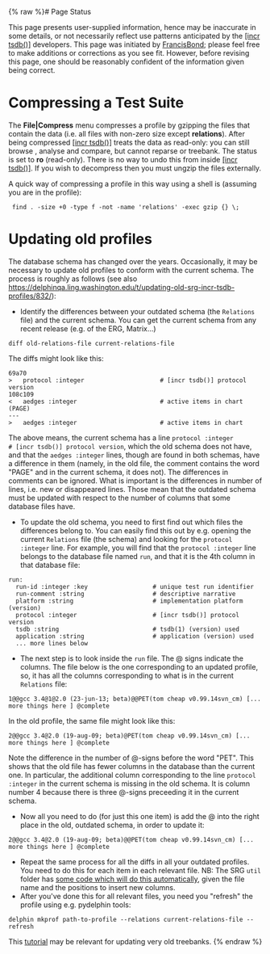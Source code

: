 {% raw %}# Page Status

This page presents user-supplied information, hence may be inaccurate in
some details, or not necessarily reflect use patterns anticipated by the
[\[incr tsdb()\]](http://www.delph-in.net/itsdb) developers. This page
was initiated by [FrancisBond](https://delph-in.github.io/docs/garage/FrancisBond); please feel free to make
additions or corrections as you see fit. However, before revising this
page, one should be reasonably confident of the information given being
correct.

# Compressing a Test Suite

The **File\|Compress** menu compresses a profile by gzipping the files
that contain the data (i.e. all files with non-zero size except
**relations**). After being compressed [\[incr
tsdb()\]](http://www.delph-in.net/itsdb) treats the data as read-only:
you can still browse , analyse and compare, but cannot reparse or
treebank. The status is set to **ro** (read-only). There is no way to
undo this from inside [\[incr tsdb()\]](http://www.delph-in.net/itsdb).
If you wish to decompress then you must ungzip the files externally.

A quick way of compressing a profile in this way using a shell is
(assuming you are in the profile):

     find . -size +0 -type f -not -name 'relations' -exec gzip {} \;

# Updating old profiles

The database schema has changed over the years. Occasionally, it may be necessary to update old profiles to conform with the current schema. The process is roughly as follows (see also https://delphinqa.ling.washington.edu/t/updating-old-srg-incr-tsdb-profiles/832/):

- Identify the differences between your outdated schema (the `Relations` file) and the current schema. You can get the current schema from any recent release (e.g. of the ERG, Matrix...)
```
diff old-relations-file current-relations-file
```

The diffs might look like this:

```
69a70
>   protocol :integer                     # [incr tsdb()] protocol version
108c109
<   aedges :integer                       # active items in chart (PAGE)
---
>   aedges :integer                       # active items in chart
```

The above means, the current schema has a line `protocol :integer                     # [incr tsdb()] protocol version`, which the old schema does not have, and that the `aedges :integer` lines, though are found in both schemas, have a difference in them (namely, in the old file, the comment contains the word "PAGE" and in the current schema, it does not). The differences in comments can be ignored. What is important is the differences in number of lines, i.e. new or disappeared lines. Those mean that the outdated schema must be updated with respect to the number of columns that some database files have.

- To update the old schema, you need to first find out which files the differences belong to. You can easily find this out by e.g. opening the current `Relations` file (the schema) and looking for the `protocol :integer` line. For example, you will find that the `protocol :integer` line belongs to the database file named `run`, and that it is the 4th column in that database file:

```
run:
  run-id :integer :key                  # unique test run identifier
  run-comment :string                   # descriptive narrative
  platform :string                      # implementation platform (version)
  protocol :integer                     # [incr tsdb()] protocol version
  tsdb :string                          # tsdb(1) (version) used
  application :string                   # application (version) used
  ... more lines below
```

- The next step is to look inside the `run` file. The @ signs indicate the columns. The file below is the one corresponding to an updated profile, so, it has all the columns corresponding to what is in the current `Relations` file:

```
1@@gcc 3.4@1@2.0 (23-jun-13; beta)@@PET(tom cheap v0.99.14svn_cm) [... more things here ] @complete
```

In the old profile, the same file might look like this:

```
2@@gcc 3.4@2.0 (19-aug-09; beta)@PET(tom cheap v0.99.14svn_cm) [... more things here ] @complete
```

Note the difference in the number of @-signs before the word "PET". This shows that the old file has fewer columns in the database than the current one. In particular, the additional column corresponding to the line `protocol :integer` in the current schema is missing in the old schema. It is column number 4 because there is three @-signs preceeding it in the current schema.

- Now all you need to do (for just this one item) is add the @ into the right place in the old, outdated schema, in order to update it:

```
2@@gcc 3.4@2.0 (19-aug-09; beta)@@PET(tom cheap v0.99.14svn_cm) [... more things here ] @complete
```

- Repeat the same process for all the diffs in all your outdated profiles. You need to do this for each item in each relevant file. NB: The SRG `util` folder has [some code which will do this automatically](https://github.com/delph-in/srg/blob/main/util/update_profile.py), given the file name and the positions to insert new columns. 
- After you've done this for all relevant files, you need you "refresh" the profile using e.g. pydelphin tools:

```
delphin mkprof path-to-profile --relations current-relations-file --refresh
```

This [tutorial](https://delph-in.github.io/docs/tools/FftbTreebankUpdateTutorial) may be relevant for updating very old treebanks.
<update date omitted for speed>{% endraw %}